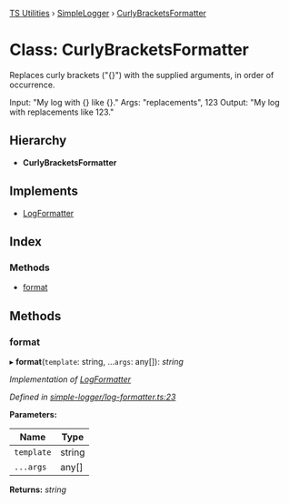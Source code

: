 [TS Utilities](../README.md) › [SimpleLogger](../modules/simplelogger.md) › [CurlyBracketsFormatter](simplelogger.curlybracketsformatter.md)

# Class: CurlyBracketsFormatter


Replaces curly brackets ("{}") with the supplied arguments, in order of occurrence.

Input: "My log with {} like {}."
Args: "replacements", 123
Output: "My log with replacements like 123."

## Hierarchy

* **CurlyBracketsFormatter**

## Implements

* [LogFormatter](../interfaces/simplelogger.logformatter.md)

## Index

### Methods

* [format](simplelogger.curlybracketsformatter.md#format)

## Methods

###  format

▸ **format**(`template`: string, ...`args`: any[]): *string*

*Implementation of [LogFormatter](../interfaces/simplelogger.logformatter.md)*

*Defined in [simple-logger/log-formatter.ts:23](https://github.com/Juraji/ts-utilities/blob/master/src/lib/simple-logger/log-formatter.ts#L23)*

**Parameters:**

Name | Type |
------ | ------ |
`template` | string |
`...args` | any[] |

**Returns:** *string*